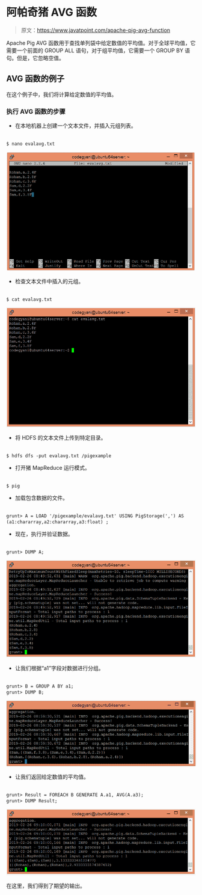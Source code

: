 # 阿帕奇猪 AVG 函数

> 原文：<https://www.javatpoint.com/apache-pig-avg-function>

Apache Pig AVG 函数用于查找单列袋中给定数值的平均值。对于全球平均值，它需要一个前面的 GROUP ALL 语句，对于组平均值，它需要一个 GROUP BY 语句。但是，它忽略空值。

## AVG 函数的例子

在这个例子中，我们将计算给定数值的平均值。

### 执行 AVG 函数的步骤

*   在本地机器上创建一个文本文件，并插入元组列表。

```

$ nano evalavg.txt

```

![Apache Pig AVG Function](img/21668122041c195ab8247bdded37e826.png)

*   检查文本文件中插入的元组。

```

$ cat evalavg.txt

```

![Apache Pig AVG Function](img/8685cf7100fa17d9d7ca573e43a0278f.png)

*   将 HDFS 的文本文件上传到特定目录。

```

$ hdfs dfs -put evalavg.txt /pigexample

```

*   打开猪 MapReduce 运行模式。

```

$ pig

```

*   加载包含数据的文件。

```

grunt> A = LOAD '/pigexample/evalavg.txt' USING PigStorage(',') AS (a1:chararray,a2:chararray,a3:float) ;

```

*   现在，执行并验证数据。

```

grunt> DUMP A;

```

![Apache Pig AVG Function](img/44d777b62ab157b6be072e75f2287034.png)

*   让我们根据“a1”字段对数据进行分组。

```

grunt> B = GROUP A BY a1; 
grunt> DUMP B;

```

![Apache Pig AVG Function](img/958acb7ffde831f9f44c4557b6805975.png)

*   让我们返回给定数值的平均值。

```

grunt> Result = FOREACH B GENERATE A.a1, AVG(A.a3);
grunt> DUMP Result;

```

![Apache Pig AVG Function](img/af6624b7782f3ee308c1fbc4be1c3ceb.png)

在这里，我们得到了期望的输出。